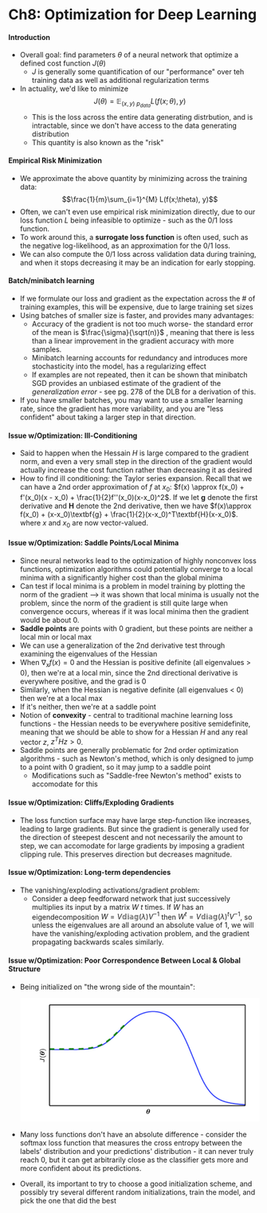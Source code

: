# Ch8: Optimization for Deep Learning

#### Introduction
- Overall goal: find parameters $\theta$ of a neural network that optimize a defined cost function $J(\theta)$
  - $J$ is generally some quantification of our "performance" over teh training data as well as additional regularization terms
- In actuality, we'd like to minimize $$J(\theta) = \mathbb{E}_{(x,y) ~ p_{data}} L(f(x;\theta), y)$$ 
  - This is the loss across the entire data generating distrbution, and is intractable, since we don't have access to the data generating distribution
  - This quantity is also known as the "risk"

#### Empirical Risk Minimization

- We approximate the above quantity by minimizing across the training data: $$\frac{1}{m}\sum_{i=1}^{M} L(f(x;\theta), y)$$ 
- Often, we can't even use empirical risk minimization directly, due to our loss function $L$ being infeasible to optimize - such as the 0/1 loss function.
- To work around this, a **surrogate loss function** is often used, such as the negative log-likelihood, as an approximation for the 0/1 loss.
- We can also compute the 0/1 loss across validation data during training, and when it stops decreasing it may be an indication for early stopping.

#### Batch/minibatch learning

- If we formulate our loss and gradient as the expectation across the # of training examples, this will be expensive, due to large training set sizes
- Using batches of smaller size is faster, and provides many advantages:
  - Accuracy of the gradient is not too much worse- the standard error of the mean is $\frac{\sigma}{\sqrt(n)}$  , meaning that there is less than a linear improvement in the gradient accuracy with more samples. 
  - Minibatch learning accounts for redundancy and introduces more stochasticity into the  model, has a regularizing effect
  - If examples are not repeated, then it can be shown that minibatch SGD provides an unbiased estimate of the gradient of the *generalization error* - see pg. 278 of the DLB for a derivation of this.
- If you have smaller batches, you may want to use a smaller learning rate, since the gradient has more variability, and you are "less confident" about taking a larger step in that direction.

#### Issue w/Optimization: Ill-Conditioning

- Said to happen when the Hessain $H$ is large compared to the gradient norm, and even a very small step in the direction of the gradient would actually increase the cost function rather than decreasing it as desired
- How to find ill conditioning: the Taylor series expansion. Recall that we can have a 2nd order approximation of $f$ at $x_0$: $f(x) \approx f(x_0) + f'(x_0)(x - x_0) + \frac{1}{2}f''(x_0)(x-x_0)^2$. If we let $\textbf{g}$  denote the first derivative and $\textbf{H}$ denote the 2nd derivative, then we have $f(x)\approx f(x_0) + (x-x_0)\textbf{g} + \frac{1}{2}(x-x_0)^T\textbf{H}(x-x_0)$. where $x$ and $x_0$ are now vector-valued.

#### Issue w/Optimization:  Saddle Points/Local Minima

- Since neural networks lead to the optimization of highly nonconvex loss functions, optimization algorithms could potentially converge to a local minima with a significantly higher cost than the global minima
- Can test if  local minima is a problem in model training by plotting the norm of the gradient —> it was shown that local minima is usually not the problem, since the norm of the gradient is still quite large when convergence occurs, whereas if it was local minima then the gradient would be about 0. 
- **Saddle points** are points with $0$ gradient, but these points are neither a local min or local max
- We can use a generalization of the 2nd derivative test through examining the eigenvalues of the Hessian
- When $\nabla_xf(x) = 0$ and the Hessian is positive definite (all eigenvalues > 0), then we're at a local min, since the 2nd directional derivative is everywhere positive, and the grad is 0
- Similarly, when the Hessian is negative definite (all eigenvalues < 0) then we're at a local max
- If it's neither, then we're at a saddle point
- Notion of **convexity** - central to traditional machine learning loss functions - the Hessian needs to be everywhere positive semidefinite, meaning that we should be able to show for a Hessian $H$ and any real vector $z$, $z^T H z > 0$. 
- Saddle points are generally problematic for 2nd order optimization algorithms - such as Newton's method, which is only designed to jump to a point with 0 gradient, so it may jump to a saddle point
  - Modifications such as "Saddle-free Newton's method" exists to accomodate for this

#### Issue w/Optimization: Cliffs/Exploding Gradients

- The loss function surface may have large step-function like increases, leading to large gradients. But since the gradient is generally used for the direction of steepest descent and not necessarily the amount to step, we can accomodate for large gradients by imposing a gradient clipping rule. This preserves direction but decreases magnitude.

#### Issue w/Optimization: Long-term dependencies

- The vanishing/exploding activations/gradient problem:
  - Consider a deep feedforward network that just successively multiplies its input by a matrix $W$ $t$ times. If $W$ has an eigendecomposition $W = V\mathbb{diag}(\lambda)V^{-1}$ then $W^t = V\mathbb{diag}(\lambda)^tV^{-1}$, so unless the eigenvalues are all around an absolute value of $1$, we will have the vanishing/exploding activation problem, and the gradient propagating backwards scales similarly. 

#### Issue w/Optimization: Poor Correspondence Between Local & Global Structure

- Being initialized on "the wrong side of the mountain":

  ![](images/mountain.png)

- Many loss functions don't have an absolute difference - consider the softmax loss function that measures the cross entropy between the labels' distribution and your predictions' distribution - it can never truly reach 0, but it can get arbitrarily close as the classifier gets more and more confident about its predictions.

- Overall, its important to try to choose a good initialization scheme, and possibly try several different random initializations, train the model, and pick the one that did the best

  ​




